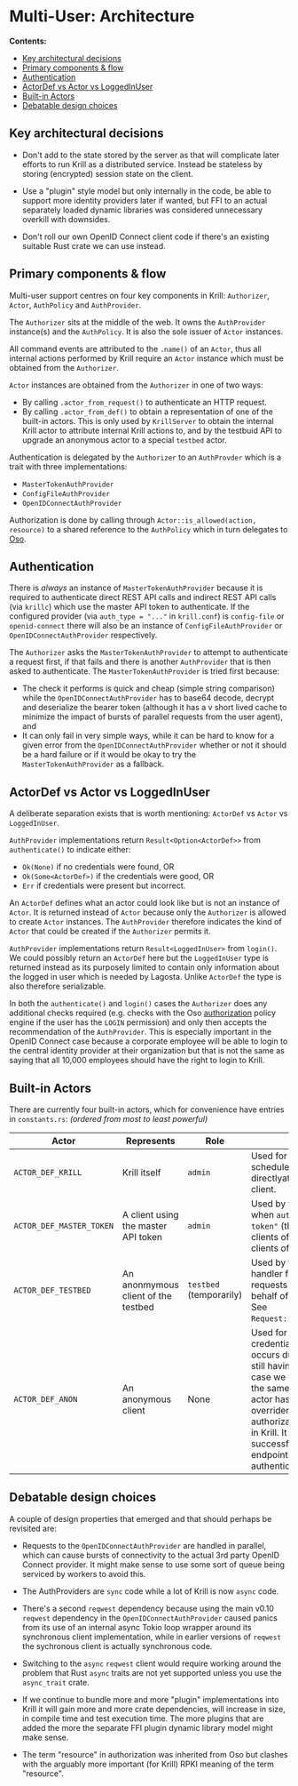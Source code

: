 # Multi-User: Architecture

**Contents:**
  * [Key architectural decisions](#key-architectural-decisions)
  * [Primary components &amp; flow](#primary-components--flow)
  * [Authentication](#authentication)
  * [ActorDef vs Actor vs LoggedInUser](#actordef-vs-actor-vs-loggedinuser)
  * [Built-in Actors](#built-in-actors)
  * [Debatable design choices](#debatable-design-choices)

## Key architectural decisions

  - Don't add to the state stored by the server as that will complicate later efforts to run Krill as a distributed
    service. Instead be stateless by storing (encrypted) session state on the client.

  - Use a "plugin" style model but only internally in the code, be able to support more identity providers later
    if wanted, but FFI to an actual separately loaded dynamic libraries was considered unnecessary overkill with
    downsides.

  - Don't roll our own OpenID Connect client code if there's an existing suitable Rust crate we can use instead.

## Primary components & flow

Multi-user support centres on four key components in Krill: `Authorizer`, `Actor`, `AuthPolicy` and `AuthProvider`.

The `Authorizer` sits at the middle of the web. It owns the `AuthProvider` instance(s) and the `AuthPolicy`. It is also
the sole issuer of `Actor` instances.

All command events are attributed to the `.name()` of an `Actor`, thus all internal
actions performed by Krill require an `Actor` instance which must be obtained from
the `Authorizer`.

`Actor` instances are obtained from the `Authorizer` in one of two ways:

  - By calling `.actor_from_request()` to authenticate an HTTP request.
  - By calling `.actor_from_def()` to obtain a representation of one of the built-in actors. This is only used by
    `KrillServer` to obtain the internal Krill actor to attribute internal Krill actions to, and by the testbuid API to
    upgrade an anonymous actor to a special `testbed` actor.


Authentication is delegated by the `Authorizer` to an `AuthProvder` which is a trait with three implementations:

- `MasterTokenAuthProvider`
- `ConfigFileAuthProvider`
- `OpenIDConnectAuthProvider`

Authorization is done by calling through `Actor::is_allowed(action, resource)` to a shared reference to the `AuthPolicy` which in turn delegates to [Oso](https://crates.io/crates/oso).

## Authentication

There is *always* an instance of `MasterTokenAuthProvider` because it is required to authenticate direct REST API calls
and indirect REST API calls (via `krillc`) which use the master API token to authenticate. If the configured provider
(via `auth_type = "..."` in `krill.conf`) is `config-file` or `openid-connect` there will also be an instance of
`ConfigFileAuthProvider` or `OpenIDConnectAuthProvider` respectively.

The `Authorizer` asks the `MasterTokenAuthProvider` to attempt to authenticate a request first, if that fails and there
is another `AuthProvider` that is then asked to authenticate. The `MasterTokenAuthProvider` is tried first because:

  - The check it performs is quick and cheap (simple string comparison) while the `OpenIDConnectAuthProvider` has to
    base64 decode, decrypt and deserialize the bearer token (although it has a v short lived cache to minimize the
    impact of bursts of parallel requests from the user agent), and
  - It can only fail in very simple ways, while it can be hard to know for a given error from the
    `OpenIDConnectAuthProvider` whether or not it should be a hard failure or if it would be okay to try the
    `MasterTokenAuthProvider` as a fallback.

## ActorDef vs Actor vs LoggedInUser

A deliberate separation exists that is worth mentioning: `ActorDef` vs `Actor` vs `LoggedInUser`.

`AuthProvider` implementations return `Result<Option<ActorDef>>` from `authenticate()` to indicate either:

  - `Ok(None)` if no credentials were found, OR
  - `Ok(Some<ActorDef>)` if the credentials were good, OR
  - `Err` if credentials were present but incorrect.

An `ActorDef` defines what an actor could look like but is not an instance of `Actor`. It is returned instead of `Actor`
because only the `Authorizer` is allowed to create `Actor` instances. The `AuthProvider` therefore indicates the kind of
`Actor` that could be created if the `Authorizer` permits it.

`AuthProvider` implementations return `Result<LoggedInUser>` from `login()`. We could possibly return an `ActorDef` here
but the `LoggedInUser` type is returned instead as its purposely limited to contain only information about the logged in
user which is needed by Lagosta. Unlike `ActorDef` the type is also therefore serializable.

In both the `authenticate()` and `login()` cases the `Authorizer` does any additional checks required (e.g. checks with
the Oso [authorization](./authorization.md) policy engine if the user has the `LOGIN` permission) and only then accepts
the recommendation of the `AuthProvider`. This is especially important in the OpenID Connect case because a corporate
employee will be able to login to the central identity provider at their organization but that is not the same as saying
that all 10,000 employees should have the right to login to Krill.
## Built-in Actors

There are currently four built-in actors, which for convenience have entries in `constants.rs`: _(ordered from most to
least powerful)_

Actor | Represents | Role | Comments
------|------------|------|----------
`ACTOR_DEF_KRILL` | Krill itself | `admin` | Used for initial startup and scheduled actions that are not directlyattributable to a REST API client.
`ACTOR_DEF_MASTER_TOKEN` | A client using the master API token | `admin` | Used by the users of Lagosta when `auth_type = "master-token"` (the default), or by direct clients of the REST API, or indirect clients of the REST API via `krillc`. |
`ACTOR_DEF_TESTBED` | An anonmymous client of the testbed | `testbed` (temporarily) | Used by the testbed REST API handler functions to make internal requests to restricted APIs on the behalf of the anonymous client. See `Request::upgrade_from_anonymous`. |
`ACTOR_DEF_ANON` | An anonymous client | None | Used for REST API calls that lack credentials or for which an error occurs during authentication. By still having an actor even in this case we can handle all API calls the same way. The anonymous actor has no role and so, unless overriden by a custom authorization policy, has no rights in Krill. It can thus only successfully request REST API endpoints that do not require authentication. |

## Debatable design choices

A couple of design properties that emerged and that should perhaps be revisited are:

  - Requests to the `OpenIDConnectAuthProvider` are handled in parallel, which can cause bursts of connectivity to the
    actual 3rd party OpenID Connect provider. It might make sense to use some sort of queue being serviced by workers to
    avoid this.

  - The AuthProviders are `sync` code while a lot of Krill is now `async` code.

  - There's a second `reqwest` dependency because using the main v0.10 `reqwest` dependency in the
    `OpenIDConnectAuthProvider` caused panics from its use of an internal async Tokio loop wrapper around its
    synchronous client implementation, while in earlier versions of `reqwest` the sychronous client is actually
    synchronous code.
    
  - Switching to the `async` `reqwest` client would require working around the problem that
    Rust `async` traits are not yet supported unless you use the `async_trait` crate.

  - If we continue to bundle more and more "plugin" implementations into Krill it will gain more and more crate
    dependencies, will increase in size, in compile time and test execution time. The more plugins that are added
    the more the separate FFI plugin dynamic library model might make sense.

  - The term "resource" in authorization was inherited from Oso but clashes with the arguably more important (for Krill)
    RPKI meaning of the term "resource".
